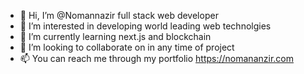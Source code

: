 - 👋 Hi, I’m @Nomannazir full stack web developer
- 👀 I’m interested in developing world leading web technolgies
- 🌱 I’m currently learning next.js and blockchain
- 💞️ I’m looking to collaborate on in any time of project
- 📫 You can reach me through my portfolio https://nomananzir.com

<!---
Nomannazir/Nomannazir is a ✨ special ✨ repository because its `README.md` (this file) appears on your GitHub profile.
You can click the Preview link to take a look at your changes.
--->
